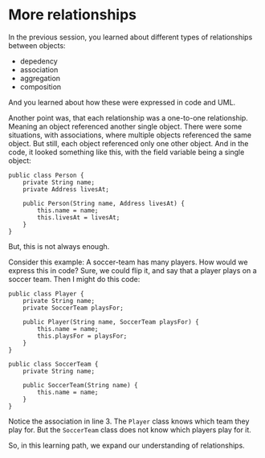 # More relationships

In the previous session, you learned about different types of relationships between objects:

- depedency
- association
- aggregation
- composition

And you learned about how these were expressed in code and UML.

Another point was, that each relationship was a one-to-one relationship. Meaning an object referenced another single object. There were some situations, with associations, where multiple objects referenced the same object. But still, each object referenced only one other object. And in the code, it looked something like this, with the field variable being a single object:

```java{3}
public class Person {
    private String name;
    private Address livesAt;

    public Person(String name, Address livesAt) {
        this.name = name;
        this.livesAt = livesAt;
    }
}
```

But, this is not always enough. 

Consider this example: A soccer-team has many players. How would we express this in code? Sure, we could flip it, and say that a player plays on a soccer team. Then I might do this code:

```java{2}
public class Player {
    private String name;
    private SoccerTeam playsFor;

    public Player(String name, SoccerTeam playsFor) {
        this.name = name;
        this.playsFor = playsFor;
    }
}

public class SoccerTeam {
    private String name;

    public SoccerTeam(String name) {
        this.name = name;
    }
}
```

Notice the association in line 3. The `Player` class knows which team they play for. But the `SoccerTeam` class does not know which players play for it.

So, in this learning path, we expand our understanding of relationships.